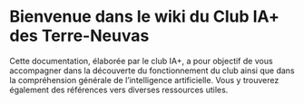# Bienvenue dans le wiki du Club IA+ des Terre-Neuvas 

Cette documentation, élaborée par le club IA+, a pour objectif de vous accompagner dans la découverte du fonctionnement du club ainsi que dans la compréhension générale de l’intelligence artificielle. Vous y trouverez également des références vers diverses ressources utiles.


